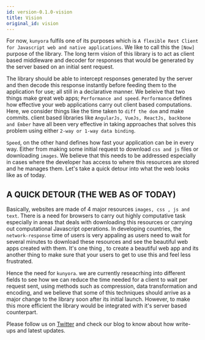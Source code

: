 ```yaml
---
id: version-0.1.0-vision
title: Vision
original_id: vision
---
```


For now, `kunyora` fulfils one of its purposes which is `A flexible Rest Client for Javascript web and native applications`. We like to call this the `[Now]` purpose of the library. The long term vision of this library is to act as client based middleware and decoder for responses that would be generated by the server based on an initial sent request.

The library should be able to intercept responses generated by the server and then decode this response instantly before feeding them to the application for use; all still in a declarative manner. We beleive that two things make great web apps; `Performance and speed`. `Performance` defines how effective your web applications carry out client based computations. Here, we consider things like the time taken to `diff the dom` and make commits. client based libraries like `AngularJs, VueJs, ReactJs, backbone and Ember` have all been very effective in taking approaches that solves this problem using either `2-way or 1-way data binding`.

`Speed`, on the other hand defines how fast your application can be in every way. Either from making some initial request to download `css and js` files or downloading `images`. We believe that this needs to be addressed especially in cases where the developer has access to where this resources are stored and he manages them. Let's take a quick detour into what the web looks like as of today.

## A QUICK DETOUR (THE WEB AS OF TODAY)

Basically, websites are made of 4 major resources `images, css , js and text`. There is a need for browsers to carry out highly computative task especially in areas that deals with downloading this resources or carrying out computational Javascript operations. In developing countries, the `network-response` time of users is very appaling as users need to wait for several minutes to download these resources and see the beautiful web apps created with them. It's one thing , to create a beautiful web app and its another thing to make sure that your users to get to use this and feel less frustrated.

Hence the need for `kunyora`. we are currently reseacrhing into different fields to see how we can reduce the time needed for a client to wait per request sent, using methods such as compression, data transformation and encoding, and we believe that some of this techniques should arrive as a major change to the library soon after its initial launch. However, to make this more efficient the library would be integrated with it's server based counterpart.

Please follow us on [Twitter]("https://www.twitter.com") and check our blog to know about how write-ups and latest updates.
